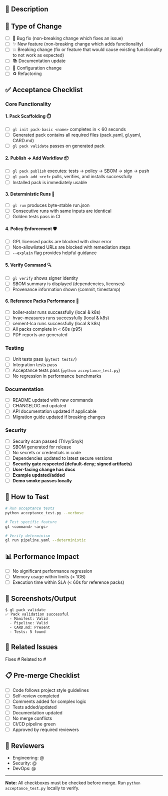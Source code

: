 ## 📝 Description

<!-- Provide a brief description of the changes in this PR -->

## 🎯 Type of Change

- [ ] 🐛 Bug fix (non-breaking change which fixes an issue)
- [ ] ✨ New feature (non-breaking change which adds functionality)
- [ ] 💥 Breaking change (fix or feature that would cause existing functionality to not work as expected)
- [ ] 📚 Documentation update
- [ ] 🔧 Configuration change
- [ ] ♻️ Refactoring

## ✅ Acceptance Checklist

### Core Functionality

#### 1. Pack Scaffolding ⏱️
- [ ] `gl init pack-basic <name>` completes in < 60 seconds
- [ ] Generated pack contains all required files (pack.yaml, gl.yaml, CARD.md)
- [ ] `gl pack validate` passes on generated pack

#### 2. Publish → Add Workflow 📦
- [ ] `gl pack publish` executes: tests → policy → SBOM → sign → push
- [ ] `gl pack add <ref>` pulls, verifies, and installs successfully
- [ ] Installed pack is immediately usable

#### 3. Deterministic Runs 🔄
- [ ] `gl run` produces byte-stable run.json
- [ ] Consecutive runs with same inputs are identical
- [ ] Golden tests pass in CI

#### 4. Policy Enforcement 🛡️
- [ ] GPL licensed packs are blocked with clear error
- [ ] Non-allowlisted URLs are blocked with remediation steps
- [ ] `--explain` flag provides helpful guidance

#### 5. Verify Command 🔍
- [ ] `gl verify` shows signer identity
- [ ] SBOM summary is displayed (dependencies, licenses)
- [ ] Provenance information shown (commit, timestamp)

#### 6. Reference Packs Performance 🎯
- [ ] boiler-solar runs successfully (local & k8s)
- [ ] hvac-measures runs successfully (local & k8s)
- [ ] cement-lca runs successfully (local & k8s)
- [ ] All packs complete in < 60s (p95)
- [ ] PDF reports are generated

### Testing

- [ ] Unit tests pass (`pytest tests/`)
- [ ] Integration tests pass
- [ ] Acceptance tests pass (`python acceptance_test.py`)
- [ ] No regression in performance benchmarks

### Documentation

- [ ] README updated with new commands
- [ ] CHANGELOG.md updated
- [ ] API documentation updated if applicable
- [ ] Migration guide updated if breaking changes

### Security

- [ ] Security scan passed (Trivy/Snyk)
- [ ] SBOM generated for release
- [ ] No secrets or credentials in code
- [ ] Dependencies updated to latest secure versions
- [ ] **Security gate respected (default-deny; signed artifacts)**
- [ ] **User-facing change has docs**
- [ ] **Example updated/added**
- [ ] **Demo smoke passes locally**

## 🧪 How to Test

```bash
# Run acceptance tests
python acceptance_test.py --verbose

# Test specific feature
gl <command> <args>

# Verify determinism
gl run pipeline.yaml --deterministic
```

## 📊 Performance Impact

- [ ] No significant performance regression
- [ ] Memory usage within limits (< 1GB)
- [ ] Execution time within SLA (< 60s for reference packs)

## 📸 Screenshots/Output

<!-- If applicable, add screenshots or command output -->

```
$ gl pack validate
✅ Pack validation successful
  - Manifest: Valid
  - Pipeline: Valid
  - CARD.md: Present
  - Tests: 5 found
```

## 🔗 Related Issues

<!-- Link related issues -->
Fixes #
Related to #

## 📋 Pre-merge Checklist

- [ ] Code follows project style guidelines
- [ ] Self-review completed
- [ ] Comments added for complex logic
- [ ] Tests added/updated
- [ ] Documentation updated
- [ ] No merge conflicts
- [ ] CI/CD pipeline green
- [ ] Approved by required reviewers

## 👥 Reviewers

<!-- Tag relevant reviewers -->
- Engineering: @
- Security: @
- DevOps: @

---

**Note:** All checkboxes must be checked before merge. Run `python acceptance_test.py` locally to verify.